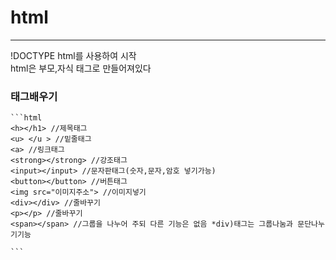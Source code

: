 # html
*** 
!DOCTYPE html를 사용하여 시작   
html은 부모,자식 태그로 만들어져있다
### 태그배우기
    ```html
    <h></h1> //제목태그
    <u> </u > //밑줄태그
    <a> //링크태그
    <strong></strong> //강조태그
    <input></input> //문자판태그(숫자,문자,암호 넣기가능)
    <button></button> //버튼태그
    <img src="이미지주소"> //이미지넣기
    <div></div> //줄바꾸기
    <p></p> //줄바꾸기
    <span></span> //그룹을 나누어 주되 다른 기능은 없음 *div)태그는 그룹나눔과 문단나누기기능

    ```